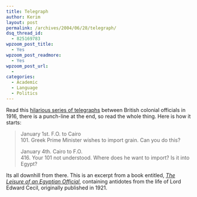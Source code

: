 ```yaml
---
title: Telegraph
author: Kerim
layout: post
permalink: /archives/2004/06/28/telegraph/
dsq_thread_id:
  - 825169783
wpzoom_post_title:
  - Yes
wpzoom_post_readmore:
  - Yes
wpzoom_post_url:
  - 
categories:
  - Academic
  - Language
  - Politics
---
```

Read this <a href="http://www.britishempire.co.uk/article/bureaucracy.htm" onclick="_gaq.push(['_trackEvent', 'outbound-article', 'http://www.britishempire.co.uk/article/bureaucracy.htm', 'hilarious series of telegraphs']);" >hilarious series of telegraphs</a> between British colonial officials in 1916, there is a punch-line at the end, so read the whole thing. Here is how it starts:

> January 1st. F.O. to Cairo  
> 101. Greek Prime Minister wishes to import grain. Can you do this?
> 
> January 4th. Cairo to F.O.  
> 416. Your 101 not understood. Where does he want to import? Is it into Egypt?

Its all downhill from there. This is an excerpt from a book entitled, *<a href="http://www.britishempire.co.uk/library/leisure.htm" onclick="_gaq.push(['_trackEvent', 'outbound-article', 'http://www.britishempire.co.uk/library/leisure.htm', 'The Leisure of an Egyptian Official']);" >The Leisure of an Egyptian Official</a>*, containing antidotes from the life of Lord Edward Cecil, originally published in 1921. 

